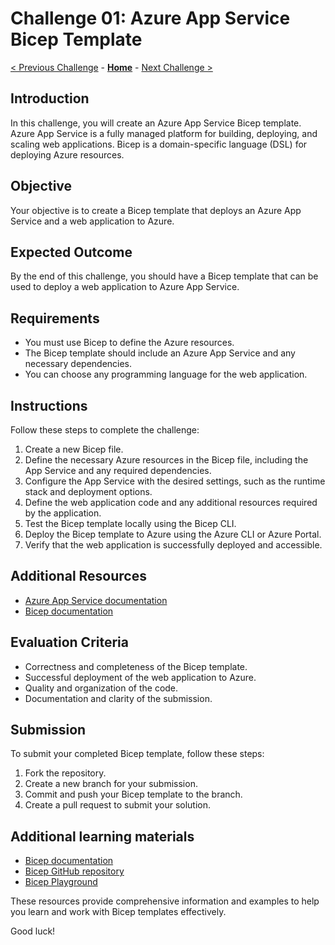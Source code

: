 # Challenge 01: Azure App Service Bicep Template

[< Previous Challenge](./Challenge-00.md) - **[Home](../README.md)** - [Next Challenge >](./Challenge-02.md)

## Introduction
In this challenge, you will create an Azure App Service Bicep template. Azure App Service is a fully managed platform for building, deploying, and scaling web applications. Bicep is a domain-specific language (DSL) for deploying Azure resources.

## Objective
Your objective is to create a Bicep template that deploys an Azure App Service and a web application to Azure.

## Expected Outcome
By the end of this challenge, you should have a Bicep template that can be used to deploy a web application to Azure App Service.

## Requirements
- You must use Bicep to define the Azure resources.
- The Bicep template should include an Azure App Service and any necessary dependencies.
- You can choose any programming language for the web application.

## Instructions
Follow these steps to complete the challenge:

1. Create a new Bicep file.
2. Define the necessary Azure resources in the Bicep file, including the App Service and any required dependencies.
3. Configure the App Service with the desired settings, such as the runtime stack and deployment options.
4. Define the web application code and any additional resources required by the application.
5. Test the Bicep template locally using the Bicep CLI.
6. Deploy the Bicep template to Azure using the Azure CLI or Azure Portal.
7. Verify that the web application is successfully deployed and accessible.

## Additional Resources
- [Azure App Service documentation](https://docs.microsoft.com/azure/app-service/)
- [Bicep documentation](https://docs.microsoft.com/azure/azure-resource-manager/bicep/overview)

## Evaluation Criteria
- Correctness and completeness of the Bicep template.
- Successful deployment of the web application to Azure.
- Quality and organization of the code.
- Documentation and clarity of the submission.

## Submission
To submit your completed Bicep template, follow these steps:
1. Fork the repository.
2. Create a new branch for your submission.
3. Commit and push your Bicep template to the branch.
4. Create a pull request to submit your solution.


## Additional learning materials

- [Bicep documentation](https://docs.microsoft.com/en-us/azure/azure-resource-manager/bicep/)
- [Bicep GitHub repository](https://github.com/Azure/bicep)
- [Bicep Playground](https://bicepdemo.z22.web.core.windows.net/)

These resources provide comprehensive information and examples to help you learn and work with Bicep templates effectively.

Good luck!
